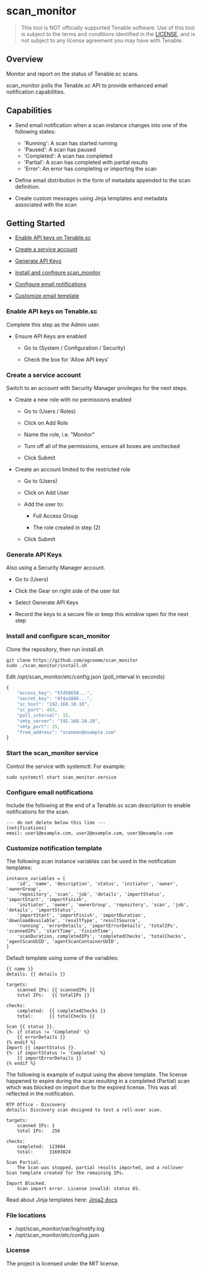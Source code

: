 # scan_monitor

> This tool is NOT officially supported Tenable software. Use of this tool is subject to the terms and conditions 
> identified in the [LICENSE](LICENSE),  and is not subject to any license agreement you may have with Tenable.

## Overview
Monitor and report on the status of Tenable.sc scans. 

scan_monitor polls the Tenable.sc API to provide enhanced email notification capabilities. 

## Capabilities

- Send email notification when a scan instance changes into one of the following states: 
  - 'Running': A scan has started running
  - 'Paused': A scan has paused 
  - 'Completed': A scan has completed
  - 'Partial': A scan has completed with partial results
  - 'Error': An error has completing or importing the scan
 
- Define email distribution in the form of metadata appended to the scan definition.

- Create custom messages using Jinja templates and metadata associated with the scan
 

## Getting Started

- [Enable API keys on Tenable.sc](#enable-api-keys-on-tenablesc)

- [Create a service account](#create-a-service-account)

- [Generate API Keys](#generate-api-keys)

- [Install and configure scan_monitor](#install-and-configure-scan_monitor)

- [Configure email notifications](#configure-email-notifications)

- [Customize email template](#configure-email-notifications)


### Enable API keys on Tenable.sc

Complete this step as the Admin user.

- Ensure API Keys are enabled

    - Go to (System / Configuration / Security)
    
    - Check the box for 'Allow API keys'
   
### Create a service account
Switch to an account with Security Manager privileges for the next steps.

- Create a new role with no permissions enabled 

    - Go to (Users / Roles)
    
    - Click on Add Role
    
    - Name the role, i.e. "Monitor"
    
    - Turn off all of the permissions, ensure all boxes are unchecked
    
    - Click Submit
    
- Create an account limited to the restricted role

    - Go to (Users)
    
    - Click on Add User
    
    - Add the user to:
        - Full Access Group 
        
        - The role created in step (2)
    
    - Click Submit
    
    
### Generate API Keys
Also using a Security Manager account.
 - Go to (Users)
    
 - Click the Gear on right side of the user list
    
 - Select Generate API Keys
    
 - Record the keys to a secure file or keep this window open for the next step

### Install and configure scan_monitor
Clone the repository, then run install.sh
```
git clone https://github.com/agroome/scan_monitor 
sudo ./scan_monitor/install.sh
```

Edit /opt/scan_monitor/etc/config.json (poll_interval in seconds)
```javascript
{
    "access_key": "5fd58650...",
    "secret_key": "4f4a1866...",
    "sc_host": "192.168.10.10",
    "sc_port": 443,
    "poll_interval": 15,
    "smtp_server": "192.168.10.20",
    "smtp_port": 25,
    "from_address": "scanman@example.com"
}
```

### Start the scan_monitor service
Control the service with systemctl. For example:
```
sudo systemctl start scan_monitor.service
```

### Configure email notifications 
Include the following at the end of a Tenable.sc scan description to enable notifications for the scan.

```
--- do not delete below this line ---
[notifications]
email: user1@example.com, user2@example.com, user3@example.com 
```

### Customize notification template
The following scan instance variables can be used in the notification templates:
```
instance_variables = [
    'id', 'name', 'description', 'status', 'initiator', 'owner', 'ownerGroup',
    'repository', 'scan', 'job', 'details', 'importStatus', 'importStart', 'importFinish',
    'initiator', 'owner', 'ownerGroup', 'repository', 'scan', 'job', 'details', 'importStatus',
    'importStart', 'importFinish', 'importDuration', 'downloadAvailable', 'resultType', 'resultSource',
    'running', 'errorDetails', 'importErrorDetails', 'totalIPs', 'scannedIPs', 'startTime', 'finishTime',
    'scanDuration, completedIPs', 'completedChecks', 'totalChecks', 'agentScanUUID', 'agentScanContainerUUID',
]
```

Default template using some of the variables:
```
{{ name }}
details: {{ details }}

targets:
    scanned IPs: {{ scannedIPs }}
    total IPs:   {{ totalIPs }}

checks:
    completed:  {{ completedChecks }}
    total:      {{ totalChecks }}

Scan {{ status }}.
{%- if status != 'Completed' %}
    {{ errorDetails }}
{% endif %}
Import {{ importStatus }}.
{%- if importStatus != 'Completed' %}
    {{ importErrorDetails }}
{% endif %}
```
The following is example of output using the above template. The license happened to expire during the scan resulting 
in a completed (Partial) scan which was blocked on import due to the expired license. This was all reflected in the 
notification.
```
RTP Office - Discovery
details: Discovery scan designed to test a roll-over scan.

targets:
    scanned IPs: 1
    total IPs:   256

checks:
    completed:  123804
    total:      31693824

Scan Partial.
    The Scan was stopped, partial results imported, and a rollover Scan template created for the remaining IPs.

Import Blocked.
    Scan import error. License invalid: status 65.
```

Read about Jinja templates here: [Jinja2 docs](https://jinja2docs.readthedocs.io/)

### File locations
 - /opt/scan_monitor/var/log/notify.log
 - /opt/scan_monitor/etc/config.json

### License
The project is licensed under the MIT license.



